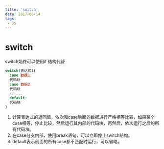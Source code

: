 ```yaml
---
title: 'switch'
date: 2017-06-14
tags:
 - JS
---
```


# switch

switch始终可以使用if 结构代替

```js
switch(表达式){
  case 数据1:
  代码块
  case 数据2:
  代码块
  // ...
  default:
  代码块
}
```

1. 计算表达式的返回值，依次和case后面的数据进行严格相等比较，如果某个case相等，停止比较，然后运行其内部的代码块，再然后，依次运行之后的所有代码块。
2. 在case分支内部，使用break语句，可以立即停止switch结构。
3. default表示前面的所有case都不匹配时运行，可以省略。

